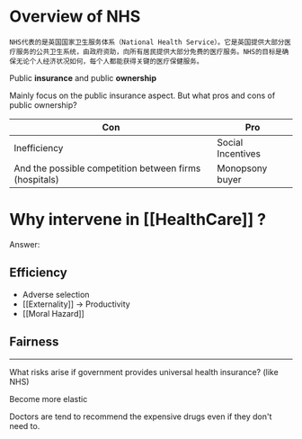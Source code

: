 # Overview of NHS

	NHS代表的是英国国家卫生服务体系（National Health Service）。它是英国提供大部分医疗服务的公共卫生系统，由政府资助，向所有居民提供大部分免费的医疗服务。NHS的目标是确保无论个人经济状况如何，每个人都能获得关键的医疗保健服务。

Public **insurance** and public **ownership**

Mainly focus on the public insurance aspect. But what pros and cons of public ownership?

| Con | Pro |
| ---- | ---- |
| Inefficiency<br> | Social Incentives |
| And the possible competition between firms (hospitals) | Monopsony buyer |

# Why intervene in [[HealthCare]] ?

Answer: 

## Efficiency

- Adverse selection
- [[Externality]] -> Productivity
- [[Moral Hazard]] 

## Fairness


---

What risks arise if government provides universal health insurance? (like NHS)


Become more elastic

Doctors are tend to recommend the expensive drugs even if they don't need to.


